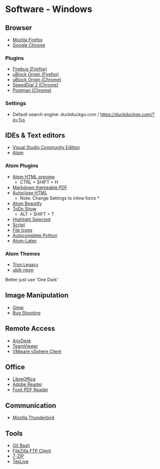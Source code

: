 # Software - Windows

## Browser

* [Mozilla Firefox](https://www.mozilla.org/de/firefox/new/)
* [Google Chrome](https://www.google.de/chrome/browser)

### Plugins

* [Firebug (Firefox)](https://addons.mozilla.org/de/firefox/addon/firebug/)
* [uBlock Origin (Firefox)](https://addons.mozilla.org/de/firefox/addon/ublock-origin/)
* [uBlock Origin (Chrome)](https://chrome.google.com/webstore/detail/ublock-origin/cjpalhdlnbpafiamejdnhcphjbkeiagm?hl=de)
* [SpeedDial 2 (Chrome)](https://chrome.google.com/webstore/detail/speed-dial-2-new-tab/jpfpebmajhhopeonhlcgidhclcccjcik?hl=de)
* [Postman (Chrome)](https://chrome.google.com/webstore/detail/postman/fhbjgbiflinjbdggehcddcbncdddomop)

### Settings

* Default search engine: duckduckgo.com / https://duckduckgo.com/?q=%s

## IDEs & Text editors

* [Visual Studio Community Edition](https://www.visualstudio.com/de/thank-you-downloading-visual-studio/?sku=Community&rel=15)
* [Atom](https://atom.io/)

### Atom Plugins

* [Atom HTML preview](https://atom.io/packages/atom-html-preview)
  * CTRL + SHIFT + H
* [Markdown themeable PDF](https://atom.io/packages/markdown-themeable-pdf)
* [Autoclose HTML](https://atom.io/packages/autoclose-html)
  * Note: Change Settings to inline force *
* [Atom Beautify](https://atom.io/packages/atom-beautify)
* [ToDo Show](https://atom.io/packages/todo-show)
  * ALT + SHIFT + T
* [Highlight Selected](https://atom.io/packages/highlight-selected)
* [Script](https://atom.io/packages/script)
* [File Icons](https://atom.io/packages/file-icons)
* [Autocomplete Python](https://atom.io/packages/autocomplete-python)
* [Atom-Latex](https://atom.io/packages/atom-latex)

### Atom Themes

* [Tron Legacy](https://atom.io/packages/tron-legacy)
* [ubik-neon](https://atom.io/packages/ubik-neon-syntax)

Better just use 'One Dark'

## Image Manipulation

* [Gimp](https://www.gimp.org/)
* [Bug Shooting](http://bugshooting.com/)

## Remote Access

* [AnyDesk](https://anydesk.de/download)
* [TeamViewer](https://www.teamviewer.com/de/)
* [VMware vSphere Client](https://my.vmware.com/web/vmware/info?slug=datacenter_cloud_infrastructure/vmware_vsphere/6_0)

## Office

* [LibreOffice](https://www.libreoffice.org/)
* [Adobe Reader](https://acrobat.adobe.com/de/de/acrobat/pdf-reader.html)
* [Foxit PDF Reader](https://www.foxitsoftware.com/pdf-reader/)

## Communication

* [Mozilla Thunderbird](https://www.mozilla.org/en-US/thunderbird/)

## Tools

* [Git Bash](https://git-for-windows.github.io/)
* [FileZilla FTP Client](https://filezilla-project.org/download.php?type=client)
* [7-ZIP](http://www.7-zip.org/)
* [TexLive](https://www.tug.org/texlive/acquire-netinstall.html)
